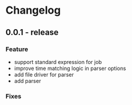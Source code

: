 # Changelog

## 0.0.1 - release

### Feature
 - support standard expression for job
 - improve time matching logic in parser options
 - add file driver for parser
 - add parser

### Fixes